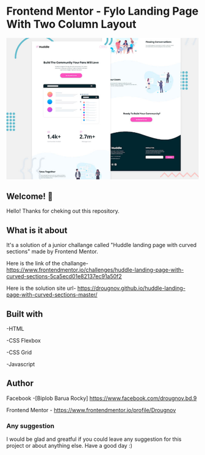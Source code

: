# Frontend Mentor - Fylo Landing Page With Two Column Layout

![Design preview for the huddle landing page with curved sections coding challenge](./design/desktop-preview.jpg)

## Welcome! 👋

Hello! Thanks for cheking out this repository.

## What is it about

It's a solution of a junior challange called "Huddle landing page with curved sections" made by Frontend Mentor.

Here is the link of the challange-
https://www.frontendmentor.io/challenges/huddle-landing-page-with-curved-sections-5ca5ecd01e82137ec91a50f2

Here is the solution site url-
https://drougnov.github.io/huddle-landing-page-with-curved-sections-master/

## Built with

-HTML

-CSS Flexbox

-CSS Grid

-Javascript

## Author

Facebook -[Biplob Barua Rocky] https://www.facebook.com/drougnov.bd.9

Frontend Mentor - https://www.frontendmentor.io/profile/Drougnov

### Any suggestion

I would be glad and greatful if you could leave any suggestion for this project or about anything else. Have a good day :)
